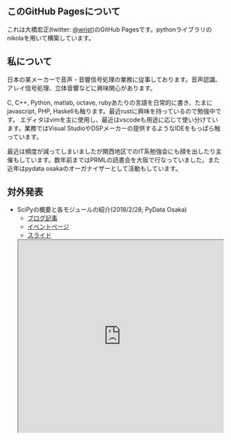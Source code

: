 <!--
.. title: このGitHub Pagesについて
.. slug: about
.. date: 2020-02-16 23:00:00 UTC+09:00
.. tags: 
.. category: 
.. link: 
.. description: 
.. type: text
-->

## このGitHub Pagesについて ##

これは大橋宏正(twitter: [@wrist](href="https://twitter.com/wrist"))のGitHub Pagesです。pythonライブラリのnikolaを用いて構築しています。

## 私について ##

日本の某メーカーで音声・音響信号処理の業務に従事しております。音声認識、アレイ信号処理、立体音響などに興味関心があります。

C, C++, Python, matlab, octave, rubyあたりの言語を日常的に書き、たまにjavascript, PHP, Haskellも触ります。最近rustに興味を持っているので勉強中です。
エディタはvimを主に使用し、最近はvscodeも用途に応じて使い分けています。業務ではVisual StudioやDSPメーカーの提供するようなIDEをもっぱら触っています。

最近は頻度が減ってしまいましたが関西地区でのIT系勉強会にも顔を出したり主催もしています。数年前まではPRMLの読書会を大阪で行なっていました。また近年はpydata osakaのオーガナイザーとして活動もしています。

## 対外発表 ##

* SciPyの概要と各モジュールの紹介(2018/2/28; PyData Osaka)
    * [ブログ記事](https://www.hiromasa.info/post/4/)
    * [イベントページ](https://pydataosaka.connpass.com/event/77713/)
    * [スライド](https://www.hiromasa.info/slide/4.slides.html)
    <iframe src="https://www.hiromasa.info/slide/4.slides.html" width="100%" height="450px" />
* librosaで始める音楽情報検索(2018/5/19; PyCon mini Osaka)
    * [ブログ記事](https://www.hiromasa.info/post/5/)
    * [イベントページ](https://osaka.pycon.jp/)
    * [スライド](https://www.hiromasa.info/slide/5.slides.html)
    <iframe src="https://www.hiromasa.info/slide/5.slides.html" width="100%" height="450px" />
* pybind11の紹介(2018/12/21; 大阪工業大学 梅キャンPython勉強会 PyData Osakaコラボ回)
    * [ブログ記事](https://www.hiromasa.info/post/14/)
    * [イベントページ](https://studygroup-umecanoit.connpass.com/event/110422/)
    * [スライド](https://www.hiromasa.info/slide/14.slides.html)
    <iframe src="https://www.hiromasa.info/slide/14.slides.html" width="100%" height="450px" />
* matplotlibのアニメーション機能の紹介(2019/3/24; はんなりPython+PyData Osakaコラボ回)
    * [ブログ記事](https://www.hiromasa.info/post/15/)
    * [イベントページ](https://pydataosaka.connpass.com/event/124089/)
    * [スライド](https://www.hiromasa.info/slide/15.slides.html)
    <iframe src="https://www.hiromasa.info/slide/15.slides.html" width="100%" height="450px" />
* Jupyter LabおよびExtensionの紹介(2020/1/25; PyData Osaka Meetup #12)
    * [ブログ記事](https://www.hiromasa.info/post/17/)
    * [イベントページ](https://pydataosaka.connpass.com/event/156820/)
    * [スライド](https://www.hiromasa.info/slide/17.slides.html)
    <iframe src="https://www.hiromasa.info/slide/17.slides.html" width="100%" height="450px" />


## 使用しているウェブサービス一覧 ##

### 定期的に更新するもの ###

* [github](https://github.com/wrist")
* [Qiita](http://qiita.com/wrist")
* [Twitter](https://twitter.com/wrist")
* [twilog](http://twilog.org/wrist")
* [Facebook](https://www.facebook.com/hiromasa.ohashi")
* [Instagram](http://instagram.com/wrist")
* [Linked In](http://www.linkedin.com/pub/hiromasa-ohashi/36/411/432")
* [Hatena](http://profile.hatena.ne.jp/wristed/")
* [Hatena Blog](http://wrist.hatenablog.com/")
* [slideshare](http://www.slideshare.net/hiromasaohashi")
* [youtube](http://www.youtube.com/user/wrist1986")

### ほぼ更新していないもの ###

* [foursquare](https://ja.foursquare.com/wrist")
* [Last.fm](http://www.lastfm.jp/user/wristed")
* [携帯百景](http://movapic.com/wrist")
* [booklog](http://booklog.jp/users/wrist")
* [mixi](http://mixi.jp/show_profile.pl?id=3453935")
* [Google+](http://google.com/+HiromasaOhashi")
* [tumblr](http://wrist.tumblr.com/")

## オーガナイザ ##

* [pydata osaka](https://pydataosaka.connpass.com)
* [PRML読書会](https://osaka-prml-reading.connpass.com)
* [Python KANSAI](https://kansai-python.connpass.com/)

## 連絡先 ##

github記載のメールアドレス宛にご連絡を頂くかtwitterで話しかけてください。
